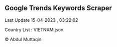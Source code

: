 

## Google Trends Keywords Scraper 
 
Last Update 15-04-2023 , 03:22:02

Country List :
VIETNAM.json



© Abdul Muttaqin 
